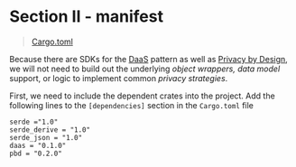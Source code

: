 # Section II - manifest

> [Cargo.toml](https://github.com/dsietz/daas-workshop/blob/master/rust-daas/Cargo.toml)

Because there are SDKs for the [DaaS](https://crates.io/crates/daas) pattern as well as [Privacy by Design](https://crates.io/crates/pbd), we will not need to build out the underlying _object wrappers,_ _data model_ support, or logic to implement common _privacy strategies_.

First, we need to include the dependent crates into the project. Add the following lines to the `[dependencies]` section in the `Cargo.toml` file

```text
serde ="1.0"
serde_derive = "1.0"
serde_json = "1.0"
daas = "0.1.0"
pbd = "0.2.0"
```

